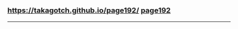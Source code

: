 ### https://takagotch.github.io/page192/ [page192](https://takagotch.github.io/page192)
---


```
```

```
```

```
```
